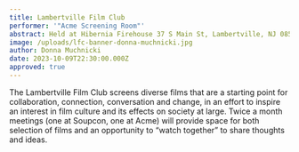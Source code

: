 ```yaml
---
title: Lambertville Film Club
performer: '"Acme Screening Room"'
abstract: Held at Hibernia Firehouse 37 S Main St, Lambertville, NJ 08530
image: /uploads/lfc-banner-donna-muchnicki.jpg
author: Donna Muchnicki
date: 2023-10-09T22:30:00.000Z
approved: true
---
```

The Lambertville Film Club screens diverse films that are a starting point for collaboration, connection, conversation and change, in an effort to inspire an interest in film culture and its effects on society at large. Twice a month meetings (one at Soupcon, one at Acme) will provide space for both selection of films and an opportunity to “watch together” to share thoughts and ideas.
